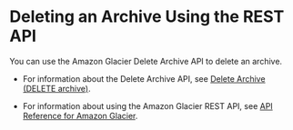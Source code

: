 # Deleting an Archive Using the REST API<a name="deleting-an-archive-using-rest"></a>

You can use the Amazon Glacier Delete Archive API to delete an archive\. 

+ For information about the Delete Archive API, see [Delete Archive \(DELETE archive\)](api-archive-delete.md)\.

+ For information about using the Amazon Glacier REST API, see [API Reference for Amazon Glacier](amazon-glacier-api.md)\. 